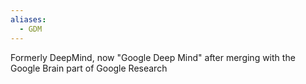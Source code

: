 ```yaml
---
aliases:
  - GDM
---
```

Formerly DeepMind, now "Google Deep Mind" after merging with the Google Brain part of Google Research